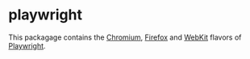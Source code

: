 # playwright
This packagage contains the [Chromium](https://www.chromium.org/), [Firefox](https://www.mozilla.org/firefox/) and [WebKit](https://www.webkit.org/) flavors of [Playwright](http://github.com/microsoft/playwright).
